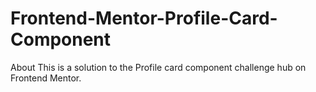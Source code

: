 # Frontend-Mentor-Profile-Card-Component
About This is a solution to the Profile card component challenge hub on Frontend Mentor.
